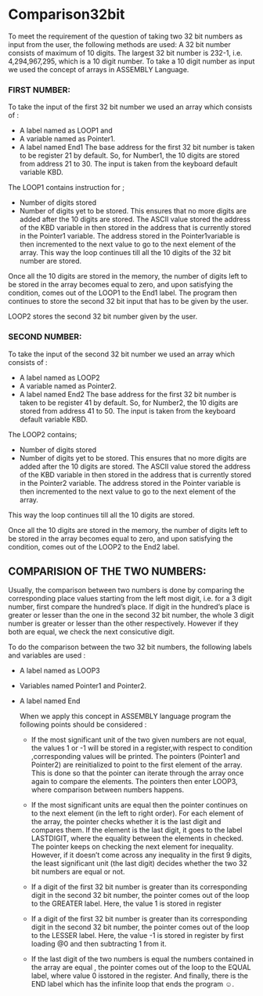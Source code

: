 # Comparison32bit

To meet the requirement of the question of taking two 32 bit numbers as input from the user, the following methods are used:
A 32 bit number consists of maximum of 10 digits.
The largest 32 bit number is 232-1, i.e. 4,294,967,295, which is a 10 digit number.
To take a 10 digit number as input we used the concept of arrays in ASSEMBLY Language.

### FIRST NUMBER:
To take the input of the first 32 bit number we used an array which consists of :
- A label named as LOOP1 and 
- A variable named as Pointer1.
- A label named End1
The base address for the first 32 bit number is taken to be register 21 by default.
So, for Number1, the 10 digits are stored from address 21 to 30.
The input is taken from the keyboard default variable KBD.	

 The LOOP1 contains instruction for ; 
- Number of digits stored
- Number of digits yet to be stored.
This ensures that no more digits are added after the 10 digits are stored.
The ASCII value stored the address of the KBD variable in then stored in the address that is currently stored in the Pointer1 variable.
The address stored in the Pointer1variable is then incremented to the next value to go to the next element of the array.
This way the loop continues till all the 10 digits of the 32 bit number are stored.

Once all the 10 digits are stored in the memory, the number of digits left to be stored in the array becomes equal to zero, and upon satisfying the condition, comes out of the LOOP1 to the End1 label.
The program then continues to store the second 32 bit input that has to be given by the user.

LOOP2 stores the second 32 bit number given by the user.

### SECOND NUMBER:
To take the input of the second 32 bit number we used an array which consists of :
- A label named as LOOP2
- A variable named as Pointer2.
- A label named End2
The base address for the first 32 bit number is taken to be register 41 by default.
So, for Number2, the 10 digits are stored from address 41 to 50.
The input is taken from the keyboard default variable KBD.	

 The LOOP2 contains; 
- Number of digits stored
- Number of digits yet to be stored.
This ensures that no more digits are added after the 10 digits are stored.
The ASCII value stored the address of the KBD variable in then stored in the address that is currently stored in the Pointer2 variable.
The address stored in the Pointer variable is then incremented to the next value to go to the next element of the array.

This way the loop continues till all the 10 digits are stored.

Once all the 10 digits are stored in the memory, the number of digits left to be stored in the array becomes equal to zero, and upon satisfying the condition, comes out of the LOOP2 to the End2 label.


## COMPARISION OF THE TWO NUMBERS:

Usually, the comparison between two numbers is done by comparing the corresponding place values starting from the left most digit, i.e. for a 3 digit number, first compare the hundred’s place. If digit in the hundred’s place  is  greater or lesser than the one in the second 32 bit number, the whole 3 digit number is greater or lesser than the other respectively. However if they both are equal, we check the next consicutive digit.

To do the comparison between the two 32 bit numbers, the following labels and variables are used :
- A label named as LOOP3 
- Variables named Pointer1 and Pointer2.
- A label named End

   When we apply this concept in ASSEMBLY language program the following points should be considered :
    - If the most significant unit of the two given numbers are not equal, the values 1 or -1 will be stored in a register,with respect to condition ,corresponding values will be printed.
The pointers (Pointer1 and Pointer2) are reinitialized to point to the first element of the array. This is done so that the pointer can iterate through the array once again to compare the elements.
The pointers then enter LOOP3, where comparison between numbers happens.
    - If the most significant units are equal then the pointer continues on to the next element (in the left to right order).
For each element of the array, the pointer checks whether it is the last digit and compares them. If the element is the last digit, it goes to the label LASTDIGIT, where the equality between the elements in checked.
  The pointer keeps on checking the next element for inequality. However, if it doesn’t come across any inequality in the first 9 digits, the least significant unit (the last digit) decides whether the two 32 bit numbers are equal or not.

    - If a digit of the first 32 bit number is greater than its corresponding digit in the second 32 bit number, the pointer comes out of the loop to the GREATER label.
Here, the value 1 is stored in register
    - If a digit of the first 32 bit number is greater than its corresponding digit in the second 32 bit number, the pointer comes out of the loop to the LESSER label.
Here, the value -1 is stored in register by first loading @0 and then subtracting 1 from it.
    - If the last digit of the two numbers is equal the numbers contained in the array are equal , the pointer comes out of the loop to the EQUAL label, where value 0 isstored in the register.
And finally, there is the END label which has the infinite loop that ends the program  ☺.
